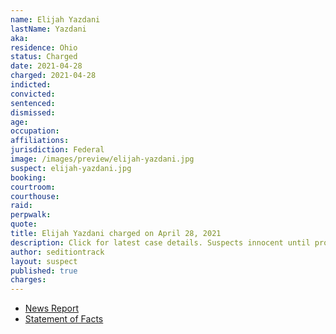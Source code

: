 ```yaml
---
name: Elijah Yazdani
lastName: Yazdani
aka:
residence: Ohio
status: Charged
date: 2021-04-28
charged: 2021-04-28
indicted:
convicted: 
sentenced: 
dismissed: 
age:
occupation:
affiliations:
jurisdiction: Federal
image: /images/preview/elijah-yazdani.jpg
suspect: elijah-yazdani.jpg
booking:
courtroom:
courthouse:
raid:
perpwalk:
quote:
title: Elijah Yazdani charged on April 28, 2021
description: Click for latest case details. Suspects innocent until proven guilty.
author: seditiontrack
layout: suspect
published: true
charges:
---
```

- [News Report](https://abcnews.go.com/US/facial-recognition-dating-apps-technology-helping-investigators-track/story?id=78196937)
- [Statement of Facts](https://extremism.gwu.edu/sites/g/files/zaxdzs2191/f/Elijah%20Yazdani%20Statement%20of%20Facts.pdf)
